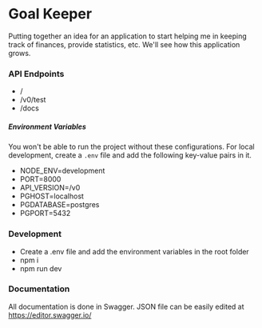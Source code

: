 # Goal Keeper

Putting together an idea for an application to start helping me in keeping track of finances, provide statistics, etc. We'll see how this application grows.

### API Endpoints
* /
* /v0/test
* /docs

##### Environment Variables
You won't be able to run the project without these configurations. For local development, create a `.env` file and add the following key-value pairs in it.
* NODE_ENV=development
* PORT=8000
* API_VERSION=/v0
* PGHOST=localhost
* PGDATABASE=postgres
* PGPORT=5432


### Development
* Create a .env file and add the environment variables in the root folder
* npm i
* npm run dev

### Documentation
All documentation is done in Swagger. JSON file can be easily edited at https://editor.swagger.io/
